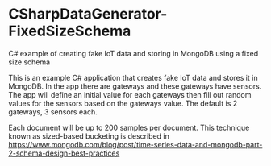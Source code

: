# CSharpDataGenerator-FixedSizeSchema
C# example of creating fake IoT data and storing in MongoDB using a fixed size schema 

This is an example C# application that creates fake IoT data and stores it in MongoDB.  In the app there are gateways and these gateways have sensors.  The app will define an initial value for each gateways then fill out random values for the sensors based on the gateways value.
The default is 2 gateways, 3 sensors each.

Each document will be up to 200 samples per document.  This technique known as sized-based bucketing is described in  
https://www.mongodb.com/blog/post/time-series-data-and-mongodb-part-2-schema-design-best-practices
